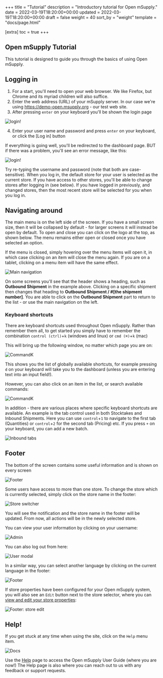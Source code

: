 +++
title = "Tutorial"
description = "Introductory tutorial for Open mSupply."
date = 2022-03-19T18:20:00+00:00
updated = 2022-03-19T18:20:00+00:00
draft = false
weight = 40
sort_by = "weight"
template = "docs/page.html"

[extra]
toc = true
+++

## Open mSupply Tutorial

This tutorial is designed to guide you through the basics of using Open mSupply.

## Logging in

1. For a start, you'll need to open your web browser. We like Firefox, but Chrome and its myriad children will also suffice.
2. Enter the web address (URL) of your mSupply server. In our case we're using https://demo-open.msupply.org - our test web site.
3. After pressing `enter` on your keyboard you'll be shown the login page

![login!](/docs/introduction/images/log_in.png)

4. Enter your user name and password and press `enter` on your keyboard, or click the [Log in] button

If everything is going well, you'll be redirected to the dashboard page.
BUT if there was a problem, you'll see an error message, like this:

![login!](/docs/introduction/images/log_in_error.png)

Try re-typing the username and password (note that both are case-sensitive).
When you log in, the default store for your user is selected as the current store. If you have access to other stores, you'll be able to change stores after logging in (see below).
If you have logged in previously, and changed stores, then the most recent store will be selected for you when you log in.

## Navigating around

The main menu is on the left side of the screen. If you have a small screen size, then it will be collapsed by default - for larger screens it will instead be open by default.
To open and close you can click on the logo at the top, as shown below. The menu remains either open or closed once you have selected an option.

If the menu is closed, simply hovering over the menu items will open it, in which case clicking on an item will close the menu again. If you are on a tablet, clicking on a menu item will have the same effect.

![Main navigation](/docs/introduction/images/main_nav.gif)

On some screens you'll see that the header shows a heading, such as **Outbound Shipment** in the example above. Clicking on a specific shipment then changes that heading to **Outbound Shipment / #[the shipment number]**. You are able to click on the **Outbound Shipment** part to return to the list - or use the main navigation on the left.

### Keyboard shortcuts

There are keyboard shortcuts used throughout Open mSupply. Rather than remember them all, to get started you simply have to remember the combination `control (ctrl)`+`k` (windows and linux) or `cmd (⌘)`+`k` (mac)

This will bring up the following window, no matter which page you are on:

![CommandK](/docs/introduction/images/cmd_k.png)

This shows you the list of globally available shortcuts, for example pressing `d` on your keyboard will take you to the dashboard (unless you are entering text into an input field!).

However, you can also click on an item in the list, or search available commands:

![CommandK](/docs/introduction/images/cmd_k.gif)

In addition - there are various places where specific keyboard shortcuts are available. An example is the tab control used in both Stocktakes and Inbound Shipments. Here you can use `control`+`1` to navigate to the first tab (Quantities) or `control`+`2` for the second tab (Pricing) etc. If you press `+` on your keyboard, you can add a new batch.

![Inbound tabs](/docs/replenishment/images/is_edit_keyboard_shortcuts.png)

## Footer

The bottom of the screen contains some useful information and is shown on every screen

![Footer](/docs/introduction/images/footer.png)

Some users have access to more than one store. To change the store which is currently selected, simply click on the store name in the footer:

![Store switcher](/docs/introduction/images/store_switcher.gif)

You will see the notification and the store name in the footer will be updated. From now, all actions will be in the newly selected store.

You can view your user information by clicking on your username:

![Admin](/docs/getting_started/images/admin_button.png)

You can also log out from here:

![User modal](/docs/getting_started/images/user_modal.png)

In a similar way, you can select another language by clicking on the current language in the footer:

![Footer](/docs/introduction/images/footer_select_language.png)

If store properties have been configured for your Open mSupply system, you will also see an `Edit` button next to the store selector, where you can [view and edit your store properties](/docs/manage/facilities/#editing-your-store-properties):

![Footer: store edit](/docs/manage/images/footer_store_edit.png)

## Help!

If you get stuck at any time when using the site, click on the `Help` menu item.

![Docs](/docs/help/images/help_nav.png)

Use the [Help](/docs/help/help) page to access the Open mSupply User Guide (where you are now!) The Help page is also where you can reach out to us with any feedback or support requests.
